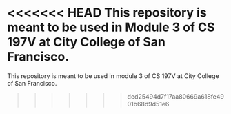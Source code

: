 <<<<<<< HEAD
This repository is meant to be used in Module 3 of CS 197V at City College of San Francisco.
=======
This repository is meant to be used in module 3 of CS 197V at City College of San Francisco.
>>>>>>> ded25494d7f17aa80669a618fe4901b68d9d51e6
